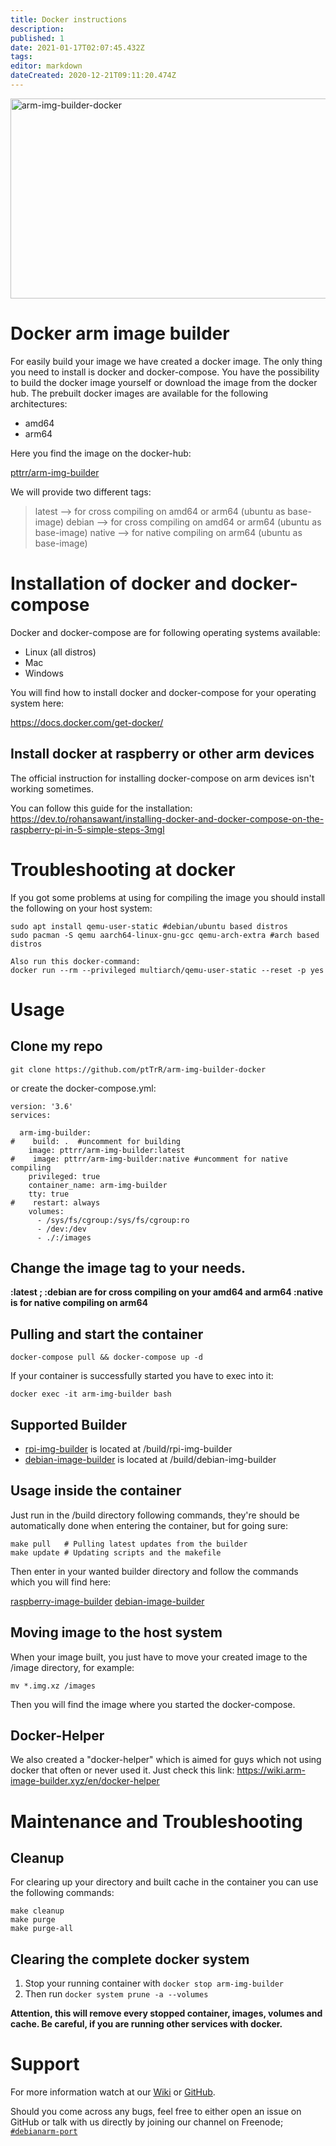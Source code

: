 ```yaml
---
title: Docker instructions
description: 
published: 1
date: 2021-01-17T02:07:45.432Z
tags: 
editor: markdown
dateCreated: 2020-12-21T09:11:20.474Z
---
```


<img src="https://socialify.git.ci/ptTrR/arm-img-builder-docker/image?description=1&descriptionEditable=Build%20customized%20arm%20images%20with%20docker&font=Bitter&forks=1&issues=1&logo=https%3A%2F%2Fwww.docker.com%2Fsites%2Fdefault%2Ffiles%2Fd8%2F2019-07%2Fvertical-logo-monochromatic.png&owner=1&pattern=Charlie%20Brown&pulls=1&stargazers=1&theme=Dark" alt="arm-img-builder-docker" width="640" height="320" />

# Docker arm image builder

For easily build your image we have created a docker image. The only thing you need to install is docker and docker-compose.
You have the possibility to build the docker image yourself or download the image from the docker hub.
The prebuilt docker images are available for the following architectures:

* amd64
* arm64

Here you find the image on the docker-hub:

[pttrr/arm-img-builder](https://hub.docker.com/r/pttrr/arm-img-builder)

We will provide two different tags: 

> latest --> for cross compiling on amd64 or arm64 (ubuntu as base-image)
> debian --> for cross compiling on amd64 or arm64 (ubuntu as base-image)
> native --> for native compiling on arm64				 (ubuntu as base-image)	

# Installation of docker and docker-compose

Docker and docker-compose are for following operating systems available:

* Linux (all distros)
* Mac
* Windows

You will find how to install docker and docker-compose for your operating system here:

https://docs.docker.com/get-docker/

## Install docker at raspberry or other arm devices

The official instruction for installing docker-compose on arm devices isn't working sometimes. 

You can follow this guide for the installation:
https://dev.to/rohansawant/installing-docker-and-docker-compose-on-the-raspberry-pi-in-5-simple-steps-3mgl

# Troubleshooting at docker
If you got some problems at using for compiling the image you should install the following on your host system:

```
sudo apt install qemu-user-static #debian/ubuntu based distros
sudo pacman -S qemu aarch64-linux-gnu-gcc qemu-arch-extra #arch based distros

Also run this docker-command:
docker run --rm --privileged multiarch/qemu-user-static --reset -p yes
```
# Usage

## Clone my repo

```
git clone https://github.com/ptTrR/arm-img-builder-docker
```
or create the docker-compose.yml:

```
version: '3.6'
services:

  arm-img-builder:
#    build: .  #uncomment for building 
    image: pttrr/arm-img-builder:latest 
#    image: pttrr/arm-img-builder:native #uncomment for native compiling
    privileged: true
    container_name: arm-img-builder
    tty: true
#    restart: always
    volumes:
      - /sys/fs/cgroup:/sys/fs/cgroup:ro
      - /dev:/dev
      - ./:/images
```
## Change the image tag to your needs. 

**:latest ; :debian are for cross compiling on your amd64 and arm64
:native is for native compiling on arm64**

## Pulling and start the container

```
docker-compose pull && docker-compose up -d
```
If your container is successfully started you have to exec into it:
```
docker exec -it arm-img-builder bash
```

## Supported Builder

* [rpi-img-builder](https://github.com/pyavitz/rpi-img-builder) is located at /build/rpi-img-builder
* [debian-image-builder](https://github.com/pyavitz/debian-image-builder) is located at /build/debian-img-builder

## Usage inside the container

Just run in the /build directory following commands, they're should be automatically done when entering the container, but for going sure:

```
make pull 	# Pulling latest updates from the builder
make update # Updating scripts and the makefile
```
Then enter in your wanted builder directory and follow the commands which you will find here:

[raspberry-image-builder](https://wiki.arm-image-builder.xyz/en/Raspberry)
[debian-image-builder](https://wiki.arm-image-builder.xyz/en/Debian)

## Moving image to the host system
When your image built, you just have to move your created image to the /image directory, for example:
```
mv *.img.xz /images
```

Then you will find the image where you started the docker-compose. 

## Docker-Helper

We also created a "docker-helper" which is aimed for guys which not using docker that often or never used it. 
Just check this link:
https://wiki.arm-image-builder.xyz/en/docker-helper

# Maintenance and Troubleshooting

## Cleanup

For clearing up your directory and built cache in the container you can use the following commands:

```
make cleanup
make purge
make purge-all
```
## Clearing the complete docker system

1. Stop your running container with `docker stop arm-img-builder` 
2. Then run `docker system prune -a --volumes`

**Attention, this will remove every stopped container, images, volumes and cache. Be careful, if you are running other services with docker.**

# Support

For more information watch at our [Wiki](https://wiki.arm-image-builder.xyz/) or [GitHub](https://github.com/pyavitz).

Should you come across any bugs, feel free to either open an issue on GitHub or talk with us directly by joining our channel on Freenode; [`#debianarm-port`](irc://irc.freenode.net/#debianarm-port)